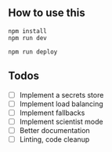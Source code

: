 ## How to use this

```
npm install
npm run dev
```

```
npm run deploy
```

## Todos
- [ ] Implement a secrets store
- [ ] Implement load balancing
- [ ] Implement fallbacks
- [ ] Implement scientist mode
- [ ] Better documentation
- [ ] Linting, code cleanup